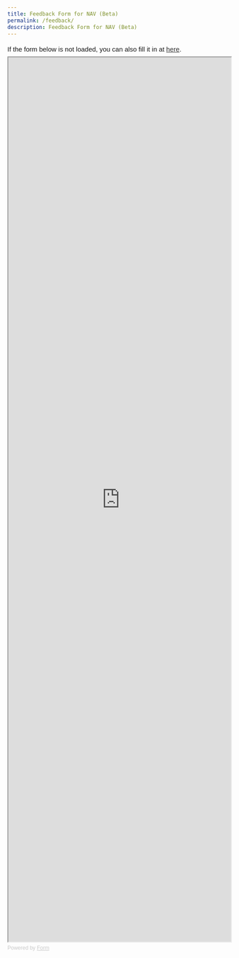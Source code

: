 ```yaml
---
title: Feedback Form for NAV (Beta)
permalink: /feedback/
description: Feedback Form for NAV (Beta)
---
```

<div style="font-family: Sans-Serif; font-size: 15px; color: #000; opacity: 0.9; padding-top: 5px; padding-bottom: 8px;"> If the form below is not loaded, you can also fill it in at <a href="https://form.gov.sg/642693623cb98f001239be0d">here</a>. </div> <!-- Change the width and height values to suit you best --> <iframe style="width: 100%; height: 2000px" src="https://form.gov.sg/642693623cb98f001239be0d" id="iframe"></iframe> <div style="font-family: Sans-Serif; font-size: 12px; color: #999; opacity: 0.5; padding-top: 5px;"> Powered by <a style="color: #999" href="https://form.gov.sg">Form</a> </div>